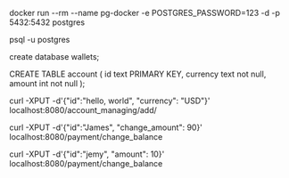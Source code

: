 docker run --rm   --name pg-docker -e POSTGRES_PASSWORD=123 -d -p 5432:5432 postgres

psql -u postgres

create database wallets;

CREATE TABLE account (
 id text PRIMARY KEY,
 currency text not null,
 amount int  not null
);

curl -XPUT -d'{"id":"hello, world", "currency": "USD"}' localhost:8080/account_managing/add/

curl -XPUT -d'{"id":"James", "change_amount": 90}' localhost:8080/payment/change_balance

curl -XPUT -d'{"id":"jemy", "amount": 10}' localhost:8080/payment/change_balance